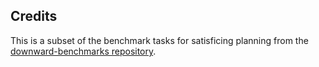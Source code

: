 ## Credits

This is a subset of the benchmark tasks for satisficing planning from the [downward-benchmarks repository](https://github.com/aibasel/downward-benchmarks).
